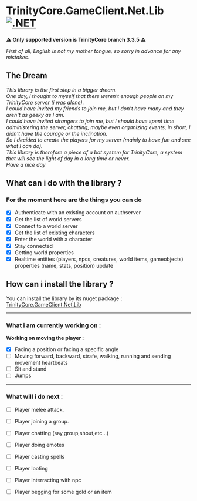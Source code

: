 # TrinityCore.GameClient.Net.Lib [![.NET](https://github.com/valcriss/TrinityCore.GameClient.Net.Lib/actions/workflows/dotnet.yml/badge.svg)](https://github.com/valcriss/TrinityCore.GameClient.Net.Lib/actions/workflows/dotnet.yml)
**:warning: Only supported version is TrinityCore branch 3.3.5 :warning:**

_First of all, English is not my mother tongue, so sorry in advance for any mistakes._

## The Dream
_This library is the first step in a bigger dream._  
_One day, I thought to myself that there weren't enough people on my TrinityCore server (i was alone)._   
_I could have invited my friends to join me, but I don't have many and they aren't as geeky as I am._   
_I could have invited strangers to join me, but I should have spent time administering the server, chatting, maybe even organizing events, in short, I didn't have the courage or the inclination._  
_So I decided to create the players for my server (mainly to have fun and see what I can do)._  
_This library is therefore a piece of a bot system for TrinityCore, a system that will see the light of day in a long time or never._   
_Have a nice day_  

## What can i do with the library ?

### For the moment here are the things you can do
- [x] Authenticate with an existing account on authserver
- [x] Get the list of world servers
- [x] Connect to a world server
- [x] Get the list of existing characters
- [x] Enter the world with a character
- [x] Stay connected
- [x] Getting world properties
- [x] Realtime entities (players, npcs, creatures, world items, gameobjects) properties (name, stats, position) update

## How can i install the library ?
You can install the library by its nuget package : [TrinityCore.GameClient.Net.Lib](https://www.nuget.org/packages/TrinityCore.GameClient.Net.Lib/)

---
### What i am currently working on :
**Working on moving the player :**
- [x] Facing a position or facing a specific angle
- [ ] Moving forward, backward, strafe, walking, running and sending movement heartbeats
- [ ] Sit and stand
- [ ] Jumps

---
### What will i do next :
- [ ] Player melee attack.
- [ ] Player joining a group.
- [ ] Player chatting (say,group,shout,etc...)
- [ ] Player doing emotes
- [ ] Player casting spells
- [ ] Player looting
- [ ] Player interracting with npc
- [ ] Player begging for some gold or an item


